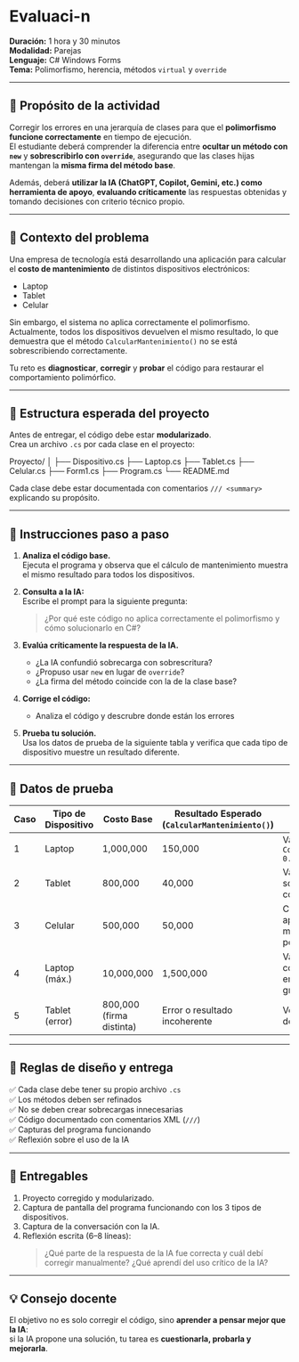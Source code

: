 # Evaluaci-n

**Duración:** 1 hora y 30 minutos  
**Modalidad:** Parejas  
**Lenguaje:** C# Windows Forms  
**Tema:** Polimorfismo, herencia, métodos `virtual` y `override`  

---

## 🎯 Propósito de la actividad

Corregir los errores en una jerarquía de clases para que el **polimorfismo funcione correctamente** en tiempo de ejecución.  
El estudiante deberá comprender la diferencia entre **ocultar un método con `new`** y **sobrescribirlo con `override`**, asegurando que las clases hijas mantengan la **misma firma del método base**.

Además, deberá **utilizar la IA (ChatGPT, Copilot, Gemini, etc.) como herramienta de apoyo**, **evaluando críticamente** las respuestas obtenidas y tomando decisiones con criterio técnico propio.

---

## 🧠 Contexto del problema

Una empresa de tecnología está desarrollando una aplicación para calcular el **costo de mantenimiento** de distintos dispositivos electrónicos:

- Laptop  
- Tablet  
- Celular  

Sin embargo, el sistema no aplica correctamente el polimorfismo.  
Actualmente, todos los dispositivos devuelven el mismo resultado, lo que demuestra que el método `CalcularMantenimiento()` no se está sobrescribiendo correctamente.

Tu reto es **diagnosticar**, **corregir** y **probar** el código para restaurar el comportamiento polimórfico.

---

## 🧩 Estructura esperada del proyecto

Antes de entregar, el código debe estar **modularizado**.  
Crea un archivo `.cs` por cada clase en el proyecto:

Proyecto/
│
├── Dispositivo.cs
├── Laptop.cs
├── Tablet.cs
├── Celular.cs
├── Form1.cs
├── Program.cs
└── README.md


Cada clase debe estar documentada con comentarios `/// <summary>` explicando su propósito.

---

## 🧰 Instrucciones paso a paso

1. **Analiza el código base.**  
   Ejecuta el programa y observa que el cálculo de mantenimiento muestra el mismo resultado para todos los dispositivos.

2. **Consulta a la IA:**  
   Escribe el prompt para la siguiente pregunta:  
   > ¿Por qué este código no aplica correctamente el polimorfismo y cómo solucionarlo en C#?

3. **Evalúa críticamente la respuesta de la IA.**  
   - ¿La IA confundió sobrecarga con sobrescritura?  
   - ¿Propuso usar `new` en lugar de `override`?  
   - ¿La firma del método coincide con la de la clase base?

4. **Corrige el código:**  
   - Analiza el código y descrubre donde están los errores

5. **Prueba tu solución.**  
   Usa los datos de prueba de la siguiente tabla y verifica que cada tipo de dispositivo muestre un resultado diferente.

---

## 🧪 Datos de prueba

| Caso | Tipo de Dispositivo | Costo Base | Resultado Esperado (`CalcularMantenimiento()`) | Propósito |
|------|----------------------|-------------|-----------------------------------------------|------------|
| 1 | Laptop | 1,000,000 | 150,000 | Validar fórmula `CostoBase * 0.15` |
| 2 | Tablet | 800,000 | 40,000 | Validar sobrescritura con `override` |
| 3 | Celular | 500,000 | 50,000 | Confirmar aplicación del método polimórfico |
| 4 | Laptop (máx.) | 10,000,000 | 1,500,000 | Validar comportamiento en valores grandes |
| 5 | Tablet (error) | 800,000 (firma distinta) | Error o resultado incoherente | Verificar ruptura de polimorfismo |

---

## 🧩 Reglas de diseño y entrega

✅ Cada clase debe tener su propio archivo `.cs`  
✅ Los métodos deben ser refinados  
✅ No se deben crear sobrecargas innecesarias  
✅ Código documentado con comentarios XML (`///`)  
✅ Capturas del programa funcionando  
✅ Reflexión sobre el uso de la IA

---

## 💬 Entregables

1. Proyecto corregido y modularizado.  
2. Captura de pantalla del programa funcionando con los 3 tipos de dispositivos.  
3. Captura de la conversación con la IA.  
4. Reflexión escrita (6–8 líneas):  
   > ¿Qué parte de la respuesta de la IA fue correcta y cuál debí corregir manualmente? ¿Qué aprendí del uso crítico de la IA?

---

## 💡 Consejo docente
El objetivo no es solo corregir el código, sino **aprender a pensar mejor que la IA**:  
si la IA propone una solución, tu tarea es **cuestionarla, probarla y mejorarla**.



